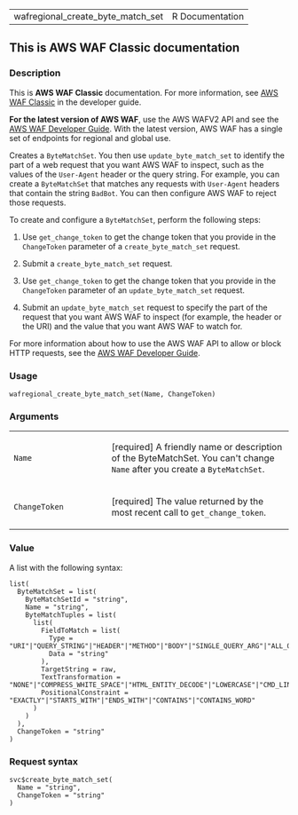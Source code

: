 <table style="width: 100%;">
<tbody>
<tr class="odd">
<td>wafregional_create_byte_match_set</td>
<td style="text-align: right;">R Documentation</td>
</tr>
</tbody>
</table>

## This is AWS WAF Classic documentation

### Description

This is **AWS WAF Classic** documentation. For more information, see
[AWS WAF
Classic](https://docs.aws.amazon.com/waf/latest/developerguide/classic-waf-chapter.html)
in the developer guide.

**For the latest version of AWS WAF**, use the AWS WAFV2 API and see the
[AWS WAF Developer
Guide](https://docs.aws.amazon.com/waf/latest/developerguide/waf-chapter.html).
With the latest version, AWS WAF has a single set of endpoints for
regional and global use.

Creates a `ByteMatchSet`. You then use `update_byte_match_set` to
identify the part of a web request that you want AWS WAF to inspect,
such as the values of the `User-Agent` header or the query string. For
example, you can create a `ByteMatchSet` that matches any requests with
`User-Agent` headers that contain the string `BadBot`. You can then
configure AWS WAF to reject those requests.

To create and configure a `ByteMatchSet`, perform the following steps:

1.  Use `get_change_token` to get the change token that you provide in
    the `ChangeToken` parameter of a `create_byte_match_set` request.

2.  Submit a `create_byte_match_set` request.

3.  Use `get_change_token` to get the change token that you provide in
    the `ChangeToken` parameter of an `update_byte_match_set` request.

4.  Submit an `update_byte_match_set` request to specify the part of the
    request that you want AWS WAF to inspect (for example, the header or
    the URI) and the value that you want AWS WAF to watch for.

For more information about how to use the AWS WAF API to allow or block
HTTP requests, see the [AWS WAF Developer
Guide](https://docs.aws.amazon.com/waf/latest/developerguide/).

### Usage

    wafregional_create_byte_match_set(Name, ChangeToken)

### Arguments

<table>
<colgroup>
<col style="width: 35%" />
<col style="width: 65%" />
</colgroup>
<tbody>
<tr class="odd">
<td><code id="wafregional_create_byte_match_set_:_Name">Name</code></td>
<td><p>[required] A friendly name or description of the ByteMatchSet.
You can't change <code>Name</code> after you create a
<code>ByteMatchSet</code>.</p></td>
</tr>
<tr class="even">
<td><code
id="wafregional_create_byte_match_set_:_ChangeToken">ChangeToken</code></td>
<td><p>[required] The value returned by the most recent call to
<code>get_change_token</code>.</p></td>
</tr>
</tbody>
</table>

### Value

A list with the following syntax:

    list(
      ByteMatchSet = list(
        ByteMatchSetId = "string",
        Name = "string",
        ByteMatchTuples = list(
          list(
            FieldToMatch = list(
              Type = "URI"|"QUERY_STRING"|"HEADER"|"METHOD"|"BODY"|"SINGLE_QUERY_ARG"|"ALL_QUERY_ARGS",
              Data = "string"
            ),
            TargetString = raw,
            TextTransformation = "NONE"|"COMPRESS_WHITE_SPACE"|"HTML_ENTITY_DECODE"|"LOWERCASE"|"CMD_LINE"|"URL_DECODE",
            PositionalConstraint = "EXACTLY"|"STARTS_WITH"|"ENDS_WITH"|"CONTAINS"|"CONTAINS_WORD"
          )
        )
      ),
      ChangeToken = "string"
    )

### Request syntax

    svc$create_byte_match_set(
      Name = "string",
      ChangeToken = "string"
    )
